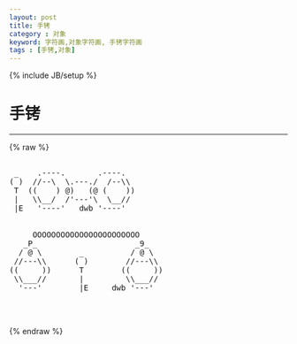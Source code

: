 ```yaml
---
layout: post
title: 手铐
category : 对象
keyword: 字符画,对象字符画, 手铐字符画
tags : [手铐,对象]
---
```

{% include JB/setup %}
# 手铐
---
{% raw %}
<pre>

 _    .----.       .----.
( )  //--\  \.---./  /--\\
 T  ((    ) @)   (@ (    ))
 |   \\__/  /&#039;---&#039;\  \__//
 |E   &#039;----&#039;   dwb &#039;----&#039;


     OOOOOOOOOOOOOOOOOOOOOOO 
   _P_                     _9_ 
  / @ \        _          / @ \
 //---\\      ( )        //---\\
((     ))      T        ((     ))
 \\___//       |         \\___//
  &#039;---&#039;        |E     dwb &#039;---&#039;


 </pre>
{% endraw %}
